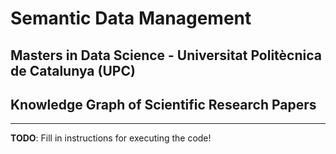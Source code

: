 # Semantic Data Management
## Masters in Data Science - Universitat Politècnica de Catalunya (UPC)
## Knowledge Graph of Scientific Research Papers 
***
**TODO**: Fill in instructions for executing the code!
